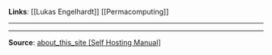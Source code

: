 
**Links**:
[[Lukas Engelhardt]] 
[[Permacomputing]]


___

___

**Source**: 
[about\_this\_site [Self Hosting Manual]](https://self-hosting.guide/)


